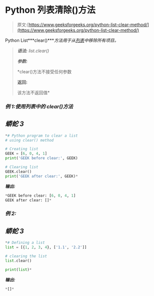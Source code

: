 # Python 列表清除()方法

> 原文:[https://www.geeksforgeeks.org/python-list-clear-method/](https://www.geeksforgeeks.org/python-list-clear-method/)

Python List***clear()****方法用于从[列表](https://www.geeksforgeeks.org/python-list/)中移除所有项目。*

> ***语法:** list.clear()*
> 
> ***参数:***
> 
>  *clear()方法不接受任何参数
> 
> **返回:**
> 
> 该方法不返回值*

### ***例 1:使用列表**中的 clear()方法*

## *蟒蛇 3*

```py
*# Python program to clear a list
# using clear() method

# Creating list
GEEK = [6, 0, 4, 1]
print('GEEK before clear:', GEEK)

# Clearing list
GEEK.clear()
print('GEEK after clear:', GEEK)*
```

***输出:***

```py
*GEEK before clear: [6, 0, 4, 1]
GEEK after clear: []*
```

### ***例 2:***

## *蟒蛇 3*

```py
*# Defining a list
list = [{1, 2, 3, 4}, ['1.1', '2.2']]

# clearing the list
list.clear()

print(list)*
```

***输出:***

```py
*[]*
```